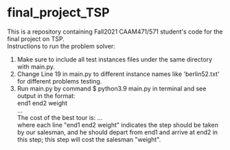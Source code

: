 # final_project_TSP
This is a repository containing Fall2021 CAAM471/571 student's code for the final project on TSP.  
Instructions to run the problem solver:  
1) Make sure to include all test instances files under the same directory with main.py.  
2) Change Line 19 in main.py to different instance names like 'berlin52.txt' for different problems testing.  
3) Run main.py by command $ python3.9 main.py in terminal and see output in the format:  
  end1 end2 weight   
  ...  
  The cost of the best tour is: ...  
  where each line "end1 end2 weight" indicates the step should be taken by our salesman, and he should depart from end1 and arrive at end2 in this step; this step will cost the salesman "weight".


